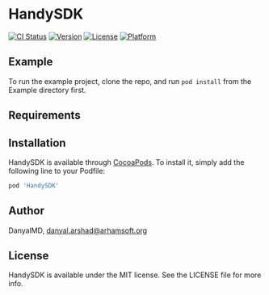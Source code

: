 # HandySDK

[![CI Status](https://img.shields.io/travis/DanyalMD/HandySDK.svg?style=flat)](https://travis-ci.org/DanyalMD/HandySDK)
[![Version](https://img.shields.io/cocoapods/v/HandySDK.svg?style=flat)](https://cocoapods.org/pods/HandySDK)
[![License](https://img.shields.io/cocoapods/l/HandySDK.svg?style=flat)](https://cocoapods.org/pods/HandySDK)
[![Platform](https://img.shields.io/cocoapods/p/HandySDK.svg?style=flat)](https://cocoapods.org/pods/HandySDK)

## Example

To run the example project, clone the repo, and run `pod install` from the Example directory first.

## Requirements

## Installation

HandySDK is available through [CocoaPods](https://cocoapods.org). To install
it, simply add the following line to your Podfile:

```ruby
pod 'HandySDK'
```

## Author

DanyalMD, danyal.arshad@arhamsoft.org

## License

HandySDK is available under the MIT license. See the LICENSE file for more info.
